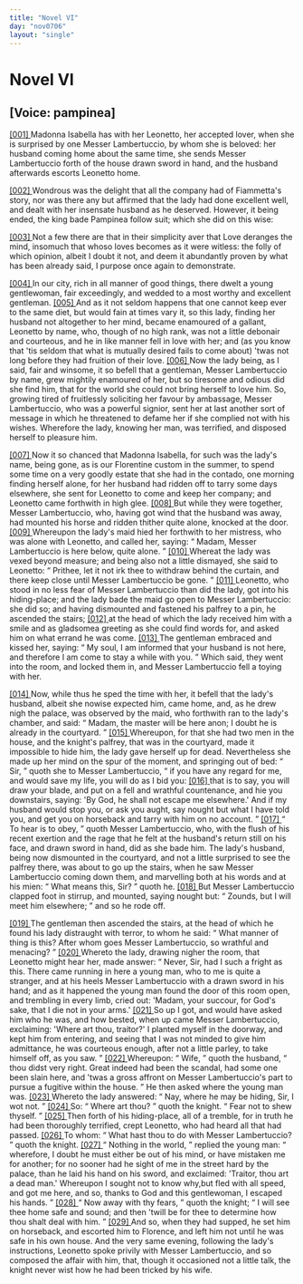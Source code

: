 ```yaml
---
title: "Novel VI"
day: "nov0706"
layout: "single"
---
```

<div id="nov0706" type="novella" who="pampinea">
 <h1>
  Novel VI
 </h1>
 <p>
  <h2>
   [Voice: pampinea]
  </h2>
 </p>
 <argument>
  <p>
   <a href="{{ site.baseurl }}itDecameron/nov0706#p07060001">
    [001]
   </a>
   Madonna Isabella has with her Leonetto, her
accepted lover, when she is surprised by one Messer Lambertuccio, by whom she is beloved:
her husband coming home about the same time, she sends Messer Lambertuccio forth of the
house drawn sword in hand, and the husband afterwards escorts Leonetto
home.
  </p>
 </argument>
 <div3 type="commentary" who="author">
  <p>
   <a href="{{ site.baseurl }}itDecameron/nov0706#p07060002">
    [002]
   </a>
   Wondrous
   was the delight that
	all the company had of Fiammetta's story, nor was there any but affirmed that the lady had
	done excellent well, and dealt with her insensate husband as he deserved.  However, it
	being ended, the king bade Pampinea follow suit; which she did on this wise:
  </p>
 </div3>
 <div3 type="commentary" who="pampinea">
  <p>
   <a href="{{ site.baseurl }}itDecameron/nov0706#p07060003">
    [003]
   </a>
   Not a few there are that in their simplicity aver that Love deranges the mind,
	insomuch that whoso loves becomes as it were witless: the folly of which opinion, albeit I
	doubt it not, and deem it abundantly proven by what has been already said, I purpose once
	again to demonstrate.
  </p>
 </div3>
 <p>
  <a href="{{ site.baseurl }}itDecameron/nov0706#p07060004">
   [004]
  </a>
  In our city, rich in all manner of good things, there dwelt a
young gentlewoman, fair exceedingly, and wedded to a most worthy and excellent
gentleman.
  <a href="{{ site.baseurl }}itDecameron/nov0706#p07060005">
   [005]
  </a>
  And as it not seldom happens that one cannot keep ever to the same
diet, but would fain at times vary it, so this lady, finding her husband not altogether to
her mind, became enamoured of a gallant, Leonetto by name, who, though of no high rank,
was not a little debonair and courteous, and he in like manner
fell in love with her; and (as you know that 'tis seldom that what is
mutually desired fails to come about) 'twas not long before they had
fruition of their love.
  <a href="{{ site.baseurl }}itDecameron/nov0706#p07060006">
   [006]
  </a>
  Now the lady being, as I said, fair and winsome,
it so befell that a gentleman, Messer Lambertuccio by name, grew mightily enamoured of
her, but so tiresome and odious did she
  find him, that for the world she could
not bring herself to love him.  So, growing tired of fruitlessly soliciting her favour by
ambassage, Messer Lambertuccio, who was a powerful signior, sent her at last another sort
of message in which he threatened to defame her if she complied not with his
wishes. Wherefore the lady, knowing her man, was terrified, and disposed herself to
pleasure him.
 </p>
 <p>
  <a href="{{ site.baseurl }}itDecameron/nov0706#p07060007">
   [007]
  </a>
  Now it so chanced that Madonna Isabella, for such was the lady's
name, being gone, as is our Florentine custom in the summer, to spend some time on a very
goodly estate that she had in the contado, one morning finding herself alone, for her
husband had ridden off to tarry some days elsewhere, she sent for Leonetto to come and
keep her company; and Leonetto came forthwith in high glee.
  <a href="{{ site.baseurl }}itDecameron/nov0706#p07060008">
   [008]
  </a>
  But while they were
together, Messer Lambertuccio, who, having got wind that the husband was away, had mounted
his horse and ridden thither quite alone, knocked at the door.
  <a href="{{ site.baseurl }}itDecameron/nov0706#p07060009">
   [009]
  </a>
  Whereupon the
lady's maid hied her forthwith to her mistress, who was alone with Leonetto, and called
her, saying:
  <q direct="unspecified">
   Madam, Messer Lambertuccio is here below, quite alone.
  </q>
  <a href="{{ site.baseurl }}itDecameron/nov0706#p07060010">
   [010]
  </a>
  Whereat the lady was vexed beyond measure; and being also not a little
dismayed, she said to Leonetto:
  <q direct="unspecified">
   Prithee, let it not irk thee to withdraw behind the
curtain, and there keep close until Messer Lambertuccio be gone.
  </q>
  <a href="{{ site.baseurl }}itDecameron/nov0706#p07060011">
   [011]
  </a>
  Leonetto,
who stood in no less fear of Messer Lambertuccio than did the lady, got into his
hiding-place; and the lady bade the maid go open to Messer Lambertuccio: she did so; and
having dismounted and fastened his palfrey to a pin, he ascended the stairs;
  <a href="{{ site.baseurl }}itDecameron/nov0706#p07060012">
   [012]
  </a>
  at
the head of which the lady received him with a smile and as gladsomea greeting as she
could find words for, and asked him on what errand he was come.
  <a href="{{ site.baseurl }}itDecameron/nov0706#p07060013">
   [013]
  </a>
  The gentleman
embraced and kissed her, saying:
  <q direct="unspecified">
   My soul, I am informed that your husband is not here,
and therefore I am come to stay a while with you.
  </q>
  Which said, they went into the room,
and locked them in, and Messer Lambertuccio fell a toying with her.
 </p>
 <p>
  <a href="{{ site.baseurl }}itDecameron/nov0706#p07060014">
   [014]
  </a>
  Now, while thus
he sped the time with her, it befell that the lady's husband, albeit she nowise expected
him, came home, and, as he drew nigh the palace, was observed by the maid, who forthwith
ran to the lady's chamber, and said:
  <q direct="unspecified">
   Madam, the master will be here anon; I doubt he is
already in the courtyard.
  </q>
  <a href="{{ site.baseurl }}itDecameron/nov0706#p07060015">
   [015]
  </a>
  Whereupon, for that she had two men in the house,
and the knight's palfrey, that was in the courtyard, made it impossible to hide him, the
lady gave
  herself up for dead. Nevertheless she made up her mind on the spur
of the moment, and springing out of bed:
  <q direct="unspecified">
   Sir,
  </q>
  quoth she to Messer Lambertuccio,
  <q direct="unspecified">
   if you have any regard for me, and would save my life, you will do as I bid you:
   <a href="{{ site.baseurl }}itDecameron/nov0706#p07060016">
    [016]
   </a>
   that is to say, you will draw your blade, and put on a fell and wrathful
countenance, and hie you downstairs, saying: 'By God, he shall not escape me elsewhere.'
And if my husband would stop you, or ask you aught, say nought but what I have told you,
and get you on horseback and tarry with him on no account.
  </q>
  <a href="{{ site.baseurl }}itDecameron/nov0706#p07060017">
   [017]
  </a>
  <q direct="unspecified">
   To hear is to
obey,
  </q>
  quoth Messer Lambertuccio, who, with the flush of his recent exertion and the
rage that he felt at the husband's return still on his face, and drawn sword in hand, did
as she bade him. The lady's husband, being now dismounted in the courtyard, and not a
little surprised to see the palfrey there, was about to go up the stairs, when he saw
Messer Lambertuccio coming down them, and marvelling both at his words and at
his mien:
  <q direct="unspecified">
   What means this, Sir?
  </q>
  quoth he.
  <a href="{{ site.baseurl }}itDecameron/nov0706#p07060018">
   [018]
  </a>
  But Messer Lambertuccio
clapped foot in stirrup, and mounted, saying nought but:
  <q direct="unspecified">
   Zounds, but I will meet him
elsewhere;
  </q>
  and so he rode off.
 </p>
 <p>
  <a href="{{ site.baseurl }}itDecameron/nov0706#p07060019">
   [019]
  </a>
  The gentleman then ascended the stairs, at the
head of which he found his lady distraught with terror, to whom he said:
  <q direct="unspecified">
   What manner of
thing is this? After whom goes Messer Lambertuccio, so wrathful and menacing?
  </q>
  <a href="{{ site.baseurl }}itDecameron/nov0706#p07060020">
   [020]
  </a>
  Whereto the lady, drawing nigher the room, that Leonetto might hear her, made
answer:
  <q direct="unspecified">
   Never, Sir, had I such a fright as this. There came running in here a young
man, who to me is quite a stranger, and at his heels Messer Lambertuccio with a drawn
sword in his hand; and as it happened the young man found the door of this room open, and
trembling in every limb, cried out: 'Madam, your succour, for God's sake, that I die not
in your arms.'
   <a href="{{ site.baseurl }}itDecameron/nov0706#p07060021">
    [021]
   </a>
   So up I got, and would have asked him who he was, and how
bested, when up came Messer Lambertuccio, exclaiming: 'Where art thou, traitor?' I planted
myself in the doorway, and kept him from entering, and seeing that I was not minded to
give him admittance, he was courteous enough, after not a little parley, to take himself
off, as you saw.
  </q>
  <a href="{{ site.baseurl }}itDecameron/nov0706#p07060022">
   [022]
  </a>
  Whereupon:
  <q direct="unspecified">
   Wife,
  </q>
  quoth the husband,
  <q direct="unspecified">
   thou didst very right. Great indeed had been the
scandal, had some one been slain here, and 'twas a gross affront on Messer Lambertuccio's
part to pursue a fugitive within the house.
  </q>
  He then asked where the young man
was.
  <a href="{{ site.baseurl }}itDecameron/nov0706#p07060023">
   [023]
  </a>
  Whereto
  the lady answered:
  <q direct="unspecified">
   Nay, where he may be hiding,
Sir, I wot not.
  </q>
  <a href="{{ site.baseurl }}itDecameron/nov0706#p07060024">
   [024]
  </a>
  So:
  <q direct="unspecified">
   Where art thou?
  </q>
  quoth the knight.
  <q direct="unspecified">
   Fear not to
shew thyself.
  </q>
  <a href="{{ site.baseurl }}itDecameron/nov0706#p07060025">
   [025]
  </a>
  Then forth of his hiding-place, all of a tremble, for in
truth he had been thoroughly terrified, crept Leonetto, who had heard all that had passed.
  <a href="{{ site.baseurl }}itDecameron/nov0706#p07060026">
   [026]
  </a>
  To whom:
  <q direct="unspecified">
   What hast thou to do with Messer Lambertuccio?
  </q>
  quoth the
knight.
  <a href="{{ site.baseurl }}itDecameron/nov0706#p07060027">
   [027]
  </a>
  <q direct="unspecified">
   Nothing in the world,
  </q>
  replied the young man:
  <q direct="unspecified">
   wherefore, I
doubt he must either be out of his mind, or have mistaken me for another; for no sooner
had he sight of me in the street hard by the palace, than he laid his hand on his sword,
and exclaimed: 'Traitor, thou art a dead man.'  Whereupon I sought not to know why,but
fled with all speed, and got me here, and so, thanks to God and this gentlewoman, I
escaped his hands.
  </q>
  <a href="{{ site.baseurl }}itDecameron/nov0706#p07060028">
   [028]
  </a>
  <q direct="unspecified">
   Now away with thy fears,
  </q>
  quoth the knight;
  <q direct="unspecified">
   I
will see thee home safe and sound; and then 'twill be for thee to
determine how thou shalt deal with him.
  </q>
  <a href="{{ site.baseurl }}itDecameron/nov0706#p07060029">
   [029]
  </a>
  And so, when they had supped, he
set him on horseback, and escorted him to Florence, and left him not until he was safe in
his own house. And the very same evening, following the lady's instructions, Leonetto
spoke privily with Messer Lambertuccio, and so composed the affair with him, that, though
it occasioned not a little talk, the knight never wist how he had been tricked by his
wife.
 </p>
</div>